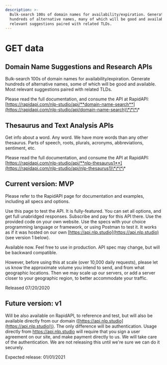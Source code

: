 ```yaml
---
description: >-
  Bulk-search 100s of domain names for availability/expiration. Generate
  hundreds of alternative names, many of which will be good and available. Most
  relevant suggestions paired with related TLDs.
---
```


# GET data

## Domain Name **Suggestions and Research** APIs

Bulk-search 100s of domain names for availability/expiration. Generate hundreds of alternative names, some of which will be good and available. Most relevant suggestions paired with related TLDs.

Please read the full documentation, and consume the API at RapidAPI:  
[https://rapidapi.com/nlp-studio/api/**domain-name-search**](https://rapidapi.com/nlp-studio/api/domain-name-search)\*\*\*\*

## **Thesaurus and Text Analysis APIs**

Get info about a word. Any word. We have more words than any other thesaurus. Parts of speech, roots, plurals, acronyms, abbreviations, sentiment, etc.

Please read the full documentation, and consume the API at RapidAPI:  
[https://rapidapi.com/nlp-studio/api/**nlp-thesaurus1**](https://rapidapi.com/nlp-studio/api/nlp-thesaurus1)\*\*\*\*

## Current version: MVP

Please refer to the RapidAPI page for documentation and examples, including all specs and options.

Use this page to test the API. It is fully-featured. You can set all options, and get full unabridged responses. Subscribe and pay for this API there. Use the provided code on your own website. Use the specs with your choice programming language or framework, or using Postman to test it. It works as if it was hosted on our own [https://api.nlp.studio](https://api.nlp.studio) \(see version 1 below\).

Available now. Feel free to use in production. API spec may change, but will be backward compatible.

However, before using this at scale \(over 10,000 daily requests\), please let us know the approximate volume you intend to send, and from what geographic locations. Then we may scale up our servers, or add a server closer to your geographic region, to better accommodate your traffic.

Released 07/20/2020

## Future version: v1

Will be also available on RapidAPI, to reference and test, but will also be available directly from our domain \([https://api.nlp.studio](https://api.nlp.studio)\). The only difference will be authentication. Usage directly from https://api.nlp.studio will require that you sign a user agreement on our site, and make payment directly to us. We will take care of the authentication. We are not releasing this until we're sure we can do it securely.

Expected release: 01/01/2021



